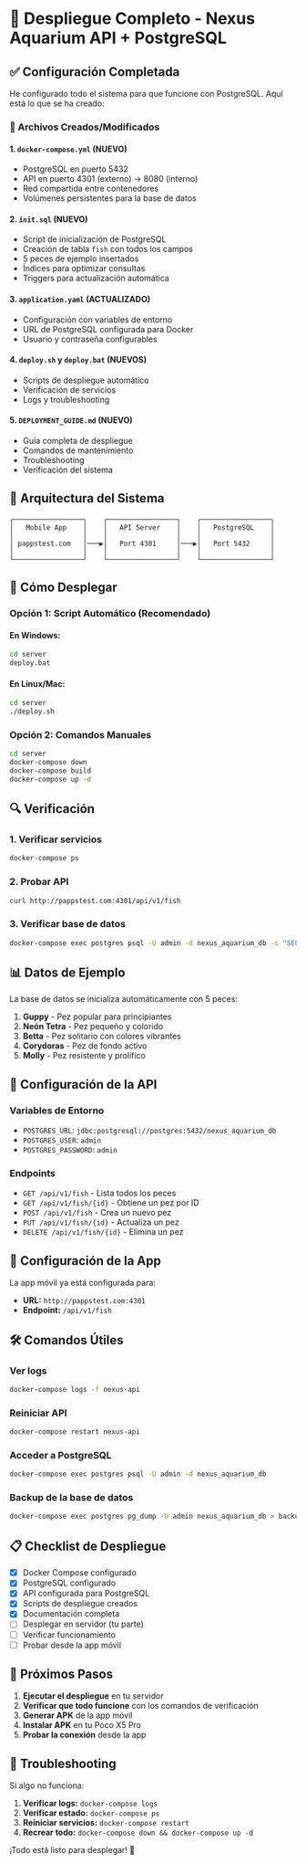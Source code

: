 # 🚀 Despliegue Completo - Nexus Aquarium API + PostgreSQL

## ✅ Configuración Completada

He configurado todo el sistema para que funcione con PostgreSQL. Aquí está lo que se ha creado:

### 📁 Archivos Creados/Modificados

#### 1. **`docker-compose.yml`** (NUEVO)
- PostgreSQL en puerto 5432
- API en puerto 4301 (externo) → 8080 (interno)
- Red compartida entre contenedores
- Volúmenes persistentes para la base de datos

#### 2. **`init.sql`** (NUEVO)
- Script de inicialización de PostgreSQL
- Creación de tabla `fish` con todos los campos
- 5 peces de ejemplo insertados
- Índices para optimizar consultas
- Triggers para actualización automática

#### 3. **`application.yaml`** (ACTUALIZADO)
- Configuración con variables de entorno
- URL de PostgreSQL configurada para Docker
- Usuario y contraseña configurables

#### 4. **`deploy.sh`** y **`deploy.bat`** (NUEVOS)
- Scripts de despliegue automático
- Verificación de servicios
- Logs y troubleshooting

#### 5. **`DEPLOYMENT_GUIDE.md`** (NUEVO)
- Guía completa de despliegue
- Comandos de mantenimiento
- Troubleshooting
- Verificación del sistema

## 🐳 Arquitectura del Sistema

```
┌─────────────────┐    ┌─────────────────┐    ┌─────────────────┐
│   Mobile App    │    │   API Server    │    │   PostgreSQL    │
│                 │    │                 │    │                 │
│ pappstest.com   │───▶│   Port 4301     │───▶│   Port 5432     │
│                 │    │                 │    │                 │
└─────────────────┘    └─────────────────┘    └─────────────────┘
```

## 🚀 Cómo Desplegar

### Opción 1: Script Automático (Recomendado)

#### En Windows:
```cmd
cd server
deploy.bat
```

#### En Linux/Mac:
```bash
cd server
./deploy.sh
```

### Opción 2: Comandos Manuales

```bash
cd server
docker-compose down
docker-compose build
docker-compose up -d
```

## 🔍 Verificación

### 1. Verificar servicios
```bash
docker-compose ps
```

### 2. Probar API
```bash
curl http://pappstest.com:4301/api/v1/fish
```

### 3. Verificar base de datos
```bash
docker-compose exec postgres psql -U admin -d nexus_aquarium_db -c "SELECT COUNT(*) FROM fish;"
```

## 📊 Datos de Ejemplo

La base de datos se inicializa automáticamente con 5 peces:

1. **Guppy** - Pez popular para principiantes
2. **Neón Tetra** - Pez pequeño y colorido  
3. **Betta** - Pez solitario con colores vibrantes
4. **Corydoras** - Pez de fondo activo
5. **Molly** - Pez resistente y prolífico

## 🔧 Configuración de la API

### Variables de Entorno
- `POSTGRES_URL`: `jdbc:postgresql://postgres:5432/nexus_aquarium_db`
- `POSTGRES_USER`: `admin`
- `POSTGRES_PASSWORD`: `admin`

### Endpoints
- `GET /api/v1/fish` - Lista todos los peces
- `GET /api/v1/fish/{id}` - Obtiene un pez por ID
- `POST /api/v1/fish` - Crea un nuevo pez
- `PUT /api/v1/fish/{id}` - Actualiza un pez
- `DELETE /api/v1/fish/{id}` - Elimina un pez

## 📱 Configuración de la App

La app móvil ya está configurada para:
- **URL:** `http://pappstest.com:4301`
- **Endpoint:** `/api/v1/fish`

## 🛠️ Comandos Útiles

### Ver logs
```bash
docker-compose logs -f nexus-api
```

### Reiniciar API
```bash
docker-compose restart nexus-api
```

### Acceder a PostgreSQL
```bash
docker-compose exec postgres psql -U admin -d nexus_aquarium_db
```

### Backup de la base de datos
```bash
docker-compose exec postgres pg_dump -U admin nexus_aquarium_db > backup.sql
```

## 📋 Checklist de Despliegue

- [x] Docker Compose configurado
- [x] PostgreSQL configurado
- [x] API configurada para PostgreSQL
- [x] Scripts de despliegue creados
- [x] Documentación completa
- [ ] Desplegar en servidor (tu parte)
- [ ] Verificar funcionamiento
- [ ] Probar desde la app móvil

## 🎯 Próximos Pasos

1. **Ejecutar el despliegue** en tu servidor
2. **Verificar que todo funcione** con los comandos de verificación
3. **Generar APK** de la app móvil
4. **Instalar APK** en tu Poco X5 Pro
5. **Probar la conexión** desde la app

## 🚨 Troubleshooting

Si algo no funciona:

1. **Verificar logs:** `docker-compose logs`
2. **Verificar estado:** `docker-compose ps`
3. **Reiniciar servicios:** `docker-compose restart`
4. **Recrear todo:** `docker-compose down && docker-compose up -d`

¡Todo está listo para desplegar! 🎉
